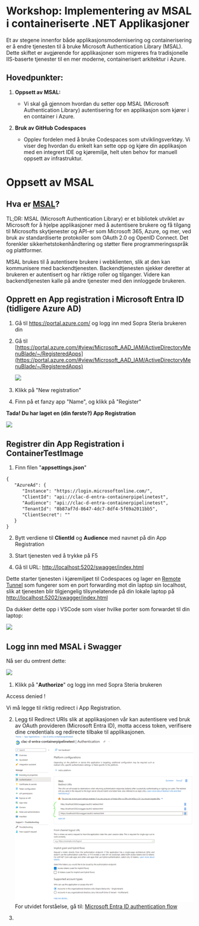 # Workshop: Implementering av MSAL i containeriserte .NET Applikasjoner

Et av stegene innenfor både applikasjonsmodernisering og containerisering er å endre tjenesten til å bruke Microsoft Authentication Library (MSAL). Dette skiftet er avgjørende for applikasjoner som migreres fra tradisjonelle IIS-baserte tjenester til en mer moderne, containerisert arkitektur i Azure.

## Hovedpunkter:

1. **Oppsett av MSAL:**
   
   - Vi skal gå gjennom hvordan du setter opp MSAL (Microsoft Authentication Library) autentisering for en applikasjon som kjører i en container i Azure.

2. **Bruk av GitHub Codespaces**
   
   - Opplev fordelen med å bruke Codespaces som utviklingsverktøy. Vi viser deg hvordan du enkelt kan sette opp og kjøre din applikasjon med en integrert IDE og kjøremiljø, helt uten behov for manuell oppsett av infrastruktur.

# Oppsett av MSAL

## Hva er [MSAL](https://learn.microsoft.com/en-us/entra/identity-platform/msal-overview)?

TL;DR: MSAL (Microsoft Authentication Library) er et bibliotek utviklet av Microsoft for å hjelpe applikasjoner med å autentisere brukere og få tilgang til Microsofts skytjenester og API-er som Microsoft 365, Azure, og mer, ved bruk av standardiserte protokoller som OAuth 2.0 og OpenID Connect. Det forenkler sikkerhetstokenhåndtering og støtter flere programmeringsspråk og plattformer.

MSAL brukes til å autentisere brukere i webklienten, slik at den kan kommunisere med backendtjenesten. Backendtjenesten sjekker deretter at brukeren er autentisert og har riktige roller og tilganger. Videre kan backendtjenesten kalle på andre tjenester med den innloggede brukeren. 

## Opprett en App registration i Microsoft Entra ID (tidligere Azure AD)

1. Gå til https://portal.azure.com/ og logg inn med Sopra Steria brukeren din

2. Gå til [https://portal.azure.com/#view/Microsoft_AAD_IAM/ActiveDirectoryMenuBlade/~/RegisteredApps](https://portal.azure.com/#view/Microsoft_AAD_IAM/ActiveDirectoryMenuBlade/~/RegisteredApps)
   
   ![](assets/2023-11-28-20-18-35-image.png)

3. Klikk på "New registration"

4. Finn på et fanzy app "Name", og klikk på "Register"

**Tada! Du har laget en (din første?) App Registration**

![](assets/2023-11-29-09-24-42-image.png)

## Registrer din App Registration i ContainerTestImage

1. Finn filen "**appsettings.json**"

```
{
   "AzureAd": {
      "Instance": "https://login.microsoftonline.com/",
      "ClientId": "api://clac-d-entra-containerpipelinetest",
      "Audience": "api://clac-d-entra-containerpipelinetest",
      "TenantId": "8b87af7d-8647-4dc7-8df4-5f69a2011bb5",
      "ClientSecret": ""
   }
}
```

2. Bytt verdiene til **ClientId** og **Audience** med navnet på din App Registration

3. Start tjenesten ved å trykke på F5

4. Gå til URL: [http://localhost:5202/swagger/index.html](http://localhost:5202/swagger/index.html)

Dette starter tjenesten i kjøremiljøet til Codespaces og lager en [Remote Tunnel](https://code.visualstudio.com/docs/remote/tunnels) som fungerer som en port forwarding mot din laptop sin localhost, slik at tjenesten blir tilgjengelig tilsynelatende på din lokale laptop på [http://localhost:5202/swagger/index.html](http://localhost:5202/swagger/index.html)

Da dukker dette opp i VSCode som viser hvilke porter som forwardet til din laptop:

![](assets/2023-11-29-10-17-01-image.png)



## Logg inn med MSAL i Swagger

Nå ser du omtrent dette:


![](assets/2023-11-29-10-22-33-image.png)



1. Klikk på "**Authorize**" og logg inn med Sopra Steria brukeren



Access denied !

Vi må legge til riktig redirect i App Registration.



2. Legg til Redirect URIs slik at applikasjonen vår kan autentisere ved bruk av OAuth provideren (Microsoft Entra ID), motta access token, verifisere dine credentials og redirecte tilbake til applikasjonen.
![](assets/redirect_URIs_AppReg.png)
For utvidet forståelse, gå til: [Microsoft Entra ID authentication flow](https://learn.microsoft.com/en-us/entra/architecture/auth-oauth2)

3. 
